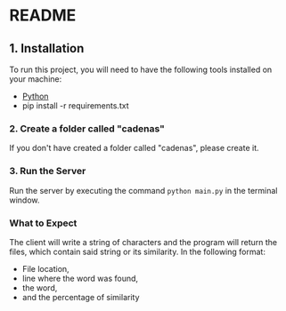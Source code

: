 # README

## 1. Installation

To run this project, you will need to have the following tools installed on your machine:

- [Python](https://Python.org)
- pip install -r requirements.txt

### 2. Create a folder called "cadenas"

If you don't have created a folder called "cadenas", please create it.

### 3. Run the Server

Run the server by executing the command `python main.py` in the terminal window.

### What to Expect

The client will write a string of characters and the program will return the files, which contain said string or its similarity. In the following format:

- File location,
- line where the word was found,
- the word,
- and the percentage of similarity